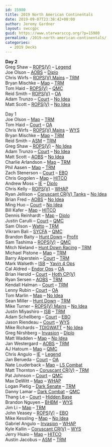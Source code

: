 ```yaml
---
id: 15980
title: 2019 North American Continentals
date: 2019-09-07T23:38:42+00:00
author: Jeremy Gardner
layout: swccgpc
guid: https://www.starwarsccg.org/?p=15980
permalink: /2019-north-american-continentals/
categories:
  - 2019 Decks
---
```

**Day 2**  
Greg Shaw – <a rel="noreferrer noopener" aria-label=" (opens in a new tab)" href="https://www.starwarsccg.org/2019-nac-day-2-greg-shaw-ds-ropsv/" target="_blank">ROPS(V)</a> – <a href="https://www.starwarsccg.org/2019-nac-day-2-greg-shaw-ls-legend/" target="_blank" rel="noreferrer noopener" aria-label="Legend (opens in a new tab)">Legend</a>  
Joe Olson – <a aria-label=" (opens in a new tab)" rel="noreferrer noopener" href="https://www.starwarsccg.org/2019-nac-day-2-joe-olson-ds-aobs/" target="_blank">AOBS</a> – <a aria-label=" (opens in a new tab)" rel="noreferrer noopener" href="https://www.starwarsccg.org/2019-nac-day-2-joe-olson-ls-diplo/" target="_blank">Diplo</a>  
Chris Wirfs – <a aria-label=" (opens in a new tab)" rel="noreferrer noopener" href="https://www.starwarsccg.org/2019-nac-day-2-chris-wirfs-ds-ropsv-mains/" target="_blank">ROPS(V) Mains</a> – <a rel="noreferrer noopener" aria-label=" (opens in a new tab)" href="https://www.starwarsccg.org/2019-nac-day-2-chris-wirfs-ls-trm/" target="_blank">TRM</a>  
Bryan Mischke – <a aria-label=" (opens in a new tab)" rel="noreferrer noopener" href="https://www.starwarsccg.org/2019-nac-day-2-bryan-mischke-ds-map/" target="_blank">Map</a> – <a aria-label=" (opens in a new tab)" rel="noreferrer noopener" href="https://www.starwarsccg.org/2019-nac-day-2-bryan-mischke-ls-trm/" target="_blank">TRM</a>  
Tom Haid – <a aria-label="ROPS(V) (opens in a new tab)" rel="noreferrer noopener" href="https://www.starwarsccg.org/019-north-american-continentals-day-2-tom-haid-ds-rops/" target="_blank">ROPS(V)</a> – <a aria-label="QMC (opens in a new tab)" rel="noreferrer noopener" href="https://www.starwarsccg.org/2019-north-american-continentals-day-2-tom-haid-ls-qmc/" target="_blank">QMC</a>  
Reid Smith – <a aria-label="ROPS(V) (opens in a new tab)" rel="noreferrer noopener" href="https://www.starwarsccg.org/2019-north-american-continentals-day-2-reid-smith-ds-rops/" target="_blank">ROPS(V)</a> – <a aria-label="OA (opens in a new tab)" rel="noreferrer noopener" href="https://www.starwarsccg.org/2019-north-american-continentals-day-2-reid-smith-ls-oa/" target="_blank">OA</a>  
Adam Trunzo – <a aria-label=" (opens in a new tab)" rel="noreferrer noopener" href="https://www.starwarsccg.org/2019-nac-day-2-adam-trunzo-ds-court/" target="_blank">Court</a> – <a aria-label="No Idea (opens in a new tab)" rel="noreferrer noopener" href="https://www.starwarsccg.org/2019-north-american-continentals-day-2-adam-trunzo-ls-no-idea/" target="_blank">No Idea</a>  
Matt Scott – <a aria-label=" (opens in a new tab)" rel="noreferrer noopener" href="https://www.starwarsccg.org/2019-nac-day-2-matt-scott-ds-ropsv/" target="_blank">ROPS(V)</a> – <a aria-label=" (opens in a new tab)" rel="noreferrer noopener" href="https://www.starwarsccg.org/2019-nac-day-2-matt-scott-ls-no-idea/" target="_blank">No Idea</a>

Day 1  
Joe Olson – <a aria-label="DS (opens in a new tab)" rel="noreferrer noopener" href="https://www.starwarsccg.org/2019-nac-day-1-joe-olson-ds-map/" target="_blank">Map</a> – <a aria-label="LS (opens in a new tab)" rel="noreferrer noopener" href="https://www.starwarsccg.org/2019-nac-day-1-joe-olson-ls-trm/" target="_blank">TRM</a>  
Tom Haid – <a aria-label=" (opens in a new tab)" rel="noreferrer noopener" href="https://www.starwarsccg.org/2019-nac-day-1-tom-haid-ds-court/" target="_blank">Court</a> – <a aria-label=" (opens in a new tab)" rel="noreferrer noopener" href="https://www.starwarsccg.org/2019-nac-day-1-tom-haid-ls-oa/" target="_blank">OA</a>  
Chris Wirfs – <a aria-label=" (opens in a new tab)" rel="noreferrer noopener" href="https://www.starwarsccg.org/2019-nac-day-1-chris-wirfs-ds-ropsv-mains/" target="_blank">ROPS(V) Mains</a> – <a aria-label=" (opens in a new tab)" rel="noreferrer noopener" href="https://www.starwarsccg.org/2019-nac-day-1-chris-wirfs-ls-wys/" target="_blank">WYS</a>  
Bryan Mischke – <a aria-label=" (opens in a new tab)" rel="noreferrer noopener" href="https://www.starwarsccg.org/2019-nac-day-1-bryan-mischke-ds-map/" target="_blank">Map</a> – <a href="https://www.starwarsccg.org/2019-nac-day-1-bryan-mischke-ls-trm/" target="_blank" rel="noreferrer noopener" aria-label=" (opens in a new tab)">TRM</a>  
Reid Smith – <a aria-label=" (opens in a new tab)" rel="noreferrer noopener" href="https://www.starwarsccg.org/2019-nac-day-1-reid-smith-ds-asm/" target="_blank">ASM</a> – <a aria-label=" (opens in a new tab)" rel="noreferrer noopener" href="https://www.starwarsccg.org/2019-nac-day-1-reid-smith-ls-trm/" target="_blank">TRM</a>  
Greg Shaw – <a aria-label=" (opens in a new tab)" rel="noreferrer noopener" href="https://www.starwarsccg.org/2019-nac-day-1-greg-shaw-ds-ropsv/" target="_blank">ROPS(V)</a> – <a rel="noreferrer noopener" aria-label=" (opens in a new tab)" href="https://www.starwarsccg.org/2019-nac-day-1-greg-shaw-ls-no-idea/" target="_blank">No Idea</a>  
Adam Trunzo – <a aria-label=" (opens in a new tab)" rel="noreferrer noopener" href="https://www.starwarsccg.org/2019-nac-day-1-adam-trunzo-ds-court/" target="_blank">Court</a> – <a aria-label=" (opens in a new tab)" rel="noreferrer noopener" href="https://www.starwarsccg.org/2019-nac-day-1-adam-trunzo-ls-no-idea/" target="_blank">No Idea</a>  
Matt Scott – <a aria-label=" (opens in a new tab)" rel="noreferrer noopener" href="https://www.starwarsccg.org/2019-nac-day-1-matt-scott-ds-aobs/" target="_blank">AOBS</a> – <a aria-label=" (opens in a new tab)" rel="noreferrer noopener" href="https://www.starwarsccg.org/2019-nac-day-1-matt-scott-ls-no-idea/" target="_blank">No Idea</a>  
Charlie Arlandson – <a aria-label=" (opens in a new tab)" rel="noreferrer noopener" href="https://www.starwarsccg.org/2019-nac-day-1-charlie-arlandson-ds-map/" target="_blank">Map</a> – <a rel="noreferrer noopener" aria-label=" (opens in a new tab)" href="https://www.starwarsccg.org/2019-nac-day-1-charlie-arlandson-ls-trm/" target="_blank">TRM</a>  
Phil Aasen – <a aria-label="Map (opens in a new tab)" rel="noreferrer noopener" href="https://www.starwarsccg.org/2019-nac-day-1-phil-aasen-ds-map/" target="_blank">Map</a> – <a aria-label="TRM (opens in a new tab)" rel="noreferrer noopener" href="https://www.starwarsccg.org/2019-nac-day-1-phil-aasen-ls-trm/" target="_blank">TRM</a>  
Zach Stenerson – <a aria-label="DS (opens in a new tab)" rel="noreferrer noopener" href="https://www.starwarsccg.org/2019-nac-day-1-zach-stenerson-ds-court/" target="_blank">Court</a> – <a aria-label="LS (opens in a new tab)" rel="noreferrer noopener" href="https://www.starwarsccg.org/2019-nac-day-1-zach-stenerson-ls-ebo/" target="_blank">EBO</a>  
Chris Gogolen – <a aria-label="DS (opens in a new tab)" rel="noreferrer noopener" href="https://www.starwarsccg.org/2019-nac-day-1-chris-gogolen-ds-map/" target="_blank">Map</a> – <a aria-label="LS (opens in a new tab)" rel="noreferrer noopener" href="https://www.starwarsccg.org/2019-nac-day-1-chris-gogolen-ls-hitco/" target="_blank">HITCO</a>  
Andrew Moss – <a aria-label=" (opens in a new tab)" rel="noreferrer noopener" href="https://www.starwarsccg.org/2019-nac-day-1-andrew-moss-ds-ie/" target="_blank">IE</a> – <a aria-label=" (opens in a new tab)" rel="noreferrer noopener" href="https://www.starwarsccg.org/2019-nac-day-1-andrew-moss-ls-diplo/" target="_blank">Diplo</a>  
Chris Kelly – <a aria-label="DS (opens in a new tab)" rel="noreferrer noopener" href="https://www.starwarsccg.org/2019-nac-day-1-chris-kelly-ds-ropsv/" target="_blank">ROPS(V)</a> – <a aria-label="LS (opens in a new tab)" rel="noreferrer noopener" href="https://www.starwarsccg.org/2019-nac-day-1-chris-kelly-ls-whap/" target="_blank">WHAP</a>  
Ryan Jellison – <a aria-label="Coruscant CR(V) Tanks (opens in a new tab)" rel="noreferrer noopener" href="https://www.starwarsccg.org/2019-nac-day-1-ryan-jellison-ds-coruscant-crv-tanks/" target="_blank">Coruscant CR(V) Tanks</a> – <a aria-label="No Idea (opens in a new tab)" rel="noreferrer noopener" href="https://www.starwarsccg.org/2019-nac-day-1-ryan-jellison-ls-no-idea/" target="_blank">No Idea</a>  
Brian Fred – <a aria-label=" (opens in a new tab)" rel="noreferrer noopener" href="https://www.starwarsccg.org/2019-nac-day-1-brian-fred-ds-aobs/" target="_blank">AOBS</a> – <a aria-label=" (opens in a new tab)" rel="noreferrer noopener" href="https://www.starwarsccg.org/2019-nac-day-1-brian-fred-ls-no-idea/" target="_blank">No Idea</a>  
Ming Huo – <a aria-label="DS (opens in a new tab)" rel="noreferrer noopener" href="https://www.starwarsccg.org/2019-nac-day-1-ming-huo-ds-court/" target="_blank">Court</a> – <a aria-label="LS (opens in a new tab)" rel="noreferrer noopener" href="https://www.starwarsccg.org/2019-nac-day-1-ming-huo-ls-no-idea/" target="_blank">No Idea</a>  
Bill Kafer – <a aria-label="Map (opens in a new tab)" rel="noreferrer noopener" href="https://www.starwarsccg.org/2019-nac-day-1-bill-kafer-ds-map/" target="_blank">Map</a> – <a aria-label="HITCO (opens in a new tab)" rel="noreferrer noopener" href="https://www.starwarsccg.org/2019-nac-day-1-bill-kafer-ls-hitco/" target="_blank">HITCO</a>  
Dennis Reinhardt – <a aria-label="Map (opens in a new tab)" rel="noreferrer noopener" href="https://www.starwarsccg.org/2019-nac-day-1-dennis-reinhardt-ds-map/" target="_blank">Map</a> – <a aria-label="Diplo (opens in a new tab)" rel="noreferrer noopener" href="https://www.starwarsccg.org/2019-nac-day-1-dennis-reinhardt-ls-diplo/" target="_blank">Diplo</a>  
Justin Carulli – <a aria-label=" (opens in a new tab)" rel="noreferrer noopener" href="https://www.starwarsccg.org/2019-nac-day-1-justin-carulli-ds-court/" target="_blank">Court</a> – <a aria-label=" (opens in a new tab)" rel="noreferrer noopener" href="https://www.starwarsccg.org/2019-nac-day-1-justin-carulli-ls-qmc/" target="_blank">QMC</a>  
Sam Olson – <a aria-label="Watto (opens in a new tab)" rel="noreferrer noopener" href="https://www.starwarsccg.org/2019-nac-day-1-sam-olson-ds-watto/" target="_blank">Watto</a> – <a aria-label="TRM (opens in a new tab)" rel="noreferrer noopener" href="https://www.starwarsccg.org/2019-nac-day-1-sam-olson-ls-trm/" target="_blank">TRM</a>  
Vikram Bali – <a aria-label="SYCFA (opens in a new tab)" rel="noreferrer noopener" href="https://www.starwarsccg.org/2019-nac-day-1-vikram-bali-ds-sycfa/" target="_blank">SYCFA</a> – <a aria-label="QMC (opens in a new tab)" rel="noreferrer noopener" href="https://www.starwarsccg.org/2019-nac-day-1-vikram-bali-ls-qmc/" target="_blank">QMC</a>  
Brandon Baity – <a aria-label=" (opens in a new tab)" rel="noreferrer noopener" href="https://www.starwarsccg.org/2019-nac-day-1-brandon-baity-ds-hunt-down/" target="_blank">Hunt Down</a> – <a aria-label=" (opens in a new tab)" rel="noreferrer noopener" href="https://www.starwarsccg.org/2019-nac-day-1-brandon-baity-ls-profit/" target="_blank">Profit</a>  
Sam Tashima – <a aria-label=" (opens in a new tab)" rel="noreferrer noopener" href="https://www.starwarsccg.org/2019-nac-day-1-sam-tashima-ds-ropsv/" target="_blank">ROPS(V)</a> – <a aria-label=" (opens in a new tab)" rel="noreferrer noopener" href="https://www.starwarsccg.org/2019-nac-day-1-sam-tashima-ls-qmc/" target="_blank">QMC</a>  
Mitch Nieland – <a aria-label="Hunt Down Racing (opens in a new tab)" rel="noreferrer noopener" href="https://www.starwarsccg.org/2019-nac-day-1-mitch-nieland-ds-hunt-down-racing/" target="_blank">Hunt Down Racing</a> – <a aria-label="TRM (opens in a new tab)" rel="noreferrer noopener" href="https://www.starwarsccg.org/2019-nac-day-1-mitch-nieland-ls-trm/" target="_blank">TRM</a>  
Michael Pistone – <a aria-label="Map (opens in a new tab)" rel="noreferrer noopener" href="https://www.starwarsccg.org/2019-nac-day-1-michael-pistone-ds-map/" target="_blank">Map</a> – <a aria-label="TRM (opens in a new tab)" rel="noreferrer noopener" href="https://www.starwarsccg.org/2019-nac-day-1-michael-pistone-ls-trm/" target="_blank">TRM</a>  
Barry Alperstein – <a aria-label="Court (opens in a new tab)" rel="noreferrer noopener" href="https://www.starwarsccg.org/2019-nac-day-1-barry-alperstein-ds-court/" target="_blank">Court</a> – <a aria-label="TRM (opens in a new tab)" rel="noreferrer noopener" href="https://www.starwarsccg.org/2019-nac-day-1-barry-alperstein-ls-trm/" target="_blank">TRM</a>  
Mark Walseth – <a aria-label="ISB (opens in a new tab)" rel="noreferrer noopener" href="https://www.starwarsccg.org/2019-nac-day-1-mark-walseth-ds-isb/" target="_blank">ISB</a> – <a aria-label="Yavin 4 Ops (opens in a new tab)" rel="noreferrer noopener" href="https://www.starwarsccg.org/2019-nac-day-1-mark-walseth-ls-yavin-4-ops/" target="_blank">Yavin 4 Ops</a>  
Cal Aldred – <a aria-label="Endor Ops (opens in a new tab)" rel="noreferrer noopener" href="https://www.starwarsccg.org/2019-nac-day-1-cal-aldred-ds-endor-ops/" target="_blank">Endor Ops</a> – <a aria-label="OA (opens in a new tab)" rel="noreferrer noopener" href="https://www.starwarsccg.org/2019-nac-day-1-cal-aldred-ls-oa/" target="_blank">OA</a>  
Brian Herold – <a aria-label="Court (opens in a new tab)" rel="noreferrer noopener" href="https://www.starwarsccg.org/2019-nac-day-1-brian-herold-ds-court/" target="_blank">Court</a> – <a aria-label="Hoth CP(V) (opens in a new tab)" rel="noreferrer noopener" href="https://www.starwarsccg.org/2019-nac-day-1-brian-herold-ls-hoth-cpv/" target="_blank">Hoth CP(V)</a>  
Ryan Sersen – <a rel="noreferrer noopener" aria-label=" (opens in a new tab)" href="https://www.starwarsccg.org/2019-nac-day-1-ryan-sersen-ds-aobs/" target="_blank">AOBS</a> – <a aria-label="LS (opens in a new tab)" rel="noreferrer noopener" href="https://www.starwarsccg.org/2019-nac-day-1-ryan-sersen-ls-trm/" target="_blank">TRM</a>  
Kendall Halman – <a aria-label=" (opens in a new tab)" rel="noreferrer noopener" href="https://www.starwarsccg.org/2019-nac-day-1-kendall-halman-ds-court/" target="_blank">Court</a> – <a aria-label=" (opens in a new tab)" rel="noreferrer noopener" href="https://www.starwarsccg.org/2019-nac-day-1-kendall-halman-ls-trm/" target="_blank">TRM</a>  
Lenny Rubin – <a aria-label=" (opens in a new tab)" rel="noreferrer noopener" href="https://www.starwarsccg.org/2019-nac-day-1-lenny-rubin-ds-court/" target="_blank">Court</a> – <a aria-label=" (opens in a new tab)" rel="noreferrer noopener" href="https://www.starwarsccg.org/2019-nac-day-1-lenny-rubin-ls-oa/" target="_blank">OA</a>  
Tom Marlin – <a aria-label=" (opens in a new tab)" rel="noreferrer noopener" href="https://www.starwarsccg.org/2019-nac-day-1-tom-marlin-ds-map/" target="_blank">Map</a> – <a aria-label="LS (opens in a new tab)" rel="noreferrer noopener" href="https://www.starwarsccg.org/2019-nac-day-1-tom-marlin-ls-no-idea/" target="_blank">No Idea</a>  
Sean Miller – <a aria-label="Hunt Down (opens in a new tab)" rel="noreferrer noopener" href="https://www.starwarsccg.org/2019-nac-day-1-sean-miller-ds-hunt-down/" target="_blank">Hunt Down</a> – <a aria-label="TRM (opens in a new tab)" rel="noreferrer noopener" href="https://www.starwarsccg.org/2019-nac-day-1-sean-miller-ls-trm/" target="_blank">TRM</a>  
Mike Turner – <a aria-label="DS (opens in a new tab)" rel="noreferrer noopener" href="https://www.starwarsccg.org/2019-nac-day-1-mike-turner-ds-ropsv-mains/" target="_blank">ROPS(V) Mains</a> – <a aria-label="LS (opens in a new tab)" rel="noreferrer noopener" href="https://www.starwarsccg.org/2019-nac-day-1-mike-turner-ls-no-idea/" target="_blank">No Idea</a>  
Justin Miyashiro – <a aria-label=" (opens in a new tab)" rel="noreferrer noopener" href="https://www.starwarsccg.org/2019-nac-day-1-justin-miyashiro-ds-isb/" target="_blank">ISB</a> – <a aria-label=" (opens in a new tab)" rel="noreferrer noopener" href="https://www.starwarsccg.org/2019-nac-day-1-justin-miyashiro-ls/" target="_blank">TRM</a>  
Adam Schellberg – <a aria-label=" (opens in a new tab)" rel="noreferrer noopener" href="https://www.starwarsccg.org/2019-nac-day-1-adam-schellberg-ds-court/" target="_blank">Court</a> – <a aria-label=" (opens in a new tab)" rel="noreferrer noopener" href="https://www.starwarsccg.org/2019-nac-day-1-adam-schellberg-ls-ebo/" target="_blank">EBO</a>  
Jason Riendeau – <a aria-label=" (opens in a new tab)" rel="noreferrer noopener" href="https://www.starwarsccg.org/2019-nac-day-1-jason-riendeau-ds-court/" target="_blank">Court</a> – <a aria-label="WYS (opens in a new tab)" rel="noreferrer noopener" href="https://www.starwarsccg.org/2019-nac-day-1-jason-riendeau-ls-wys/" target="_blank">WYS</a>  
Mike Richards – <a aria-label="TDIGWATT (opens in a new tab)" rel="noreferrer noopener" href="https://www.starwarsccg.org/2019-nac-day-1-michael-richards-ds-tdigwatt/" target="_blank">TDIGWATT</a> – <a aria-label="No Idea (opens in a new tab)" rel="noreferrer noopener" href="https://www.starwarsccg.org/2019-nac-day-1-michael-richards-ls-no-idea/" target="_blank">No Idea</a>  
Greg Nirshberg – <a aria-label="Invasion (opens in a new tab)" rel="noreferrer noopener" href="https://www.starwarsccg.org/2019-nac-day-1-greg-nirshberg-ds-invasion/" target="_blank">Invasion</a> – <a aria-label="Diplo (opens in a new tab)" rel="noreferrer noopener" href="https://www.starwarsccg.org/2019-nac-day-1-greg-nirshberg-ls-diplo/" target="_blank">Diplo</a>  
Matt Wadden – <a aria-label="Map (opens in a new tab)" rel="noreferrer noopener" href="https://www.starwarsccg.org/2019-nac-day-1-matt-wadden-ds-map/" target="_blank">Map</a> – <a aria-label="No Idea (opens in a new tab)" rel="noreferrer noopener" href="https://www.starwarsccg.org/2019-nac-day-1-matt-wadden-ls-no-idea/" target="_blank">No Idea</a>  
Jan Westergard – <a aria-label="AOBS (opens in a new tab)" rel="noreferrer noopener" href="https://www.starwarsccg.org/2019-nac-day-1-jan-westergard-ds-aobs/" target="_blank">AOBS</a> – <a aria-label="TRM (opens in a new tab)" rel="noreferrer noopener" href="https://www.starwarsccg.org/2019-nac-day-1-jan-westergard-ls-trm/" target="_blank">TRM</a>  
AJ Hatoum – <a aria-label="Map (opens in a new tab)" rel="noreferrer noopener" href="https://www.starwarsccg.org/2019-nac-day-1-aj-hatoum-ds-map/" target="_blank">Map</a> – <a aria-label="QMC  (opens in a new tab)" rel="noreferrer noopener" href="https://www.starwarsccg.org/2019-nac-day-1-aj-hatoum-ls-qmc/" target="_blank">QMC </a>  
Chris Angulo – <a aria-label="IE (opens in a new tab)" rel="noreferrer noopener" href="https://www.starwarsccg.org/2019-nac-day-1-chris-angulo-ds-ie/" target="_blank">IE</a> – <a aria-label="Legend (opens in a new tab)" rel="noreferrer noopener" href="https://www.starwarsccg.org/2019-nac-day-1-chris-angulo-ls-legend/" target="_blank">Legend</a>  
Jan Berueda – <a aria-label="DS (opens in a new tab)" rel="noreferrer noopener" href="https://www.starwarsccg.org/2019-nac-day-1-jan-berueda-ds-court/" target="_blank">Court</a> – <a aria-label="LS (opens in a new tab)" rel="noreferrer noopener" href="https://www.starwarsccg.org/2019-nac-day-1-jan-berueda-ls-oa/" target="_blank">OA</a>  
Nate Louderback – <a aria-label="DS (opens in a new tab)" rel="noreferrer noopener" href="https://www.starwarsccg.org/2019-nac-day-1-nate-louderback-ds-map/" target="_blank">Map</a> – <a aria-label="LS (opens in a new tab)" rel="noreferrer noopener" href="https://www.starwarsccg.org/2019-nac-day-1-nate-louderback-ls-combat-7s/" target="_blank">LS Combat</a>  
Matt Thornton – <a aria-label="Coruscant CR(V) (opens in a new tab)" rel="noreferrer noopener" href="https://www.starwarsccg.org/2019-nac-day-1-matt-thornton-ds-coruscant-crv/" target="_blank">Coruscant CR(V)</a> – <a aria-label="TRM (opens in a new tab)" rel="noreferrer noopener" href="https://www.starwarsccg.org/2019-nac-day-1-matt-thornton-ls-trm/" target="_blank">TRM</a>  
Pat Johnson – <a aria-label="DS (opens in a new tab)" rel="noreferrer noopener" href="https://www.starwarsccg.org/2019-nac-day-1-patrick-johnson-ds-court/" target="_blank">Court</a> – <a rel="noreferrer noopener" aria-label=" (opens in a new tab)" href="https://www.starwarsccg.org/2019-nac-day-1-patrick-johnson-ls-qmc/" target="_blank">QMC</a>  
Max DeWitt – <a aria-label="Map (opens in a new tab)" rel="noreferrer noopener" href="https://www.starwarsccg.org/2019-nac-day-1-max-dewitt-ds-map/" target="_blank">Map</a> – <a aria-label="WHAP (opens in a new tab)" rel="noreferrer noopener" href="https://www.starwarsccg.org/2019-nac-day-1-max-dewitt-ls-whap/" target="_blank">WHAP</a>  
Logan Pietig – <a aria-label="Dark Senate (opens in a new tab)" rel="noreferrer noopener" href="https://www.starwarsccg.org/2019-nac-day-1-logan-pietig-ds-dark-senate/" target="_blank">Dark Senate</a> – <a aria-label="TRM (opens in a new tab)" rel="noreferrer noopener" href="https://www.starwarsccg.org/2019-nac-day-1-logan-pietig-ls-trm/" target="_blank">TRM</a>  
Danny Lamar – <a aria-label="Dark Combat (opens in a new tab)" rel="noreferrer noopener" href="https://www.starwarsccg.org/2019-nac-day-1-danny-lamar-ds-dark-combat/" target="_blank">Dark Combat</a> – <a aria-label="QMC (opens in a new tab)" rel="noreferrer noopener" href="https://www.starwarsccg.org/2019-nac-day-1-danny-lamar-ls-qmc/" target="_blank">QMC</a>  
Thang Le – <a rel="noreferrer noopener" aria-label="Court (opens in a new tab)" href="https://www.starwarsccg.org/2019-nac-day-1-thang-le-ds-court/" target="_blank">Court</a> – <a rel="noreferrer noopener" aria-label="Hidden Base (opens in a new tab)" href="https://www.starwarsccg.org/2019-nac-day-1-thang-le-ls-hb/" target="_blank">Hidden Base</a>  
Brandon Nguyen – <a aria-label="BHBM (opens in a new tab)" rel="noreferrer noopener" href="https://www.starwarsccg.org/2019-nac-day-1-brandon-nguyen-ds-bhbm/" target="_blank">BHBM</a> – <a aria-label="WYS (opens in a new tab)" rel="noreferrer noopener" href="https://www.starwarsccg.org/2019-nac-day-1-brandon-nguyen-ls-wys/" target="_blank">WYS</a>  
Jim Li – <a aria-label=" (opens in a new tab)" rel="noreferrer noopener" href="https://www.starwarsccg.org/2019-nac-day-1-jim-li-ds-map/" target="_blank">Map</a> – <a rel="noreferrer noopener" aria-label=" (opens in a new tab)" href="https://www.starwarsccg.org/2019-nac-day-1-jim-li-ls-trm/" target="_blank">TRM</a>  
John Veasey – <a aria-label="ROPS(V) (opens in a new tab)" rel="noreferrer noopener" href="https://www.starwarsccg.org/2019-nac-day-1-john-veasey-ds-ropsv/" target="_blank">ROPS(V)</a> – <a aria-label="EBO (opens in a new tab)" rel="noreferrer noopener" href="https://www.starwarsccg.org/2019-nac-day-1-john-veasey-ls-ebo/" target="_blank">EBO</a>  
Mike Kessling – <a aria-label="DS (opens in a new tab)" rel="noreferrer noopener" href="https://www.starwarsccg.org/2019-nac-day-1-mike-kessling-ds-map/" target="_blank">Map</a> – <a aria-label="LS (opens in a new tab)" rel="noreferrer noopener" href="https://www.starwarsccg.org/2019-nac-day-1-mike-kessling-ls-no-idea/" target="_blank">No Idea</a>  
Gabriel Angulo – <a rel="noreferrer noopener" aria-label="Invasion (opens in a new tab)" href="https://www.starwarsccg.org/2019-nac-day-1-gabriel-angulo-ds-invasion/" target="_blank">Invasion</a> – <a rel="noreferrer noopener" aria-label="WHAP (opens in a new tab)" href="https://www.starwarsccg.org/2019-nac-day-1-gabriel-angulo-ls-whap/" target="_blank">WHAP</a>  
Kyle Kallin – <a aria-label="DS (opens in a new tab)" rel="noreferrer noopener" href="https://www.starwarsccg.org/2019-nac-day-1-kyle-kallin-ds-coruscant-crv/" target="_blank">Coruscant CR(V)</a> – <a aria-label="LS (opens in a new tab)" rel="noreferrer noopener" href="https://www.starwarsccg.org/2019-nac-day-1-kyle-kallin-ls-wys/" target="_blank">WYS</a>  
Jerry Hsaio – <a aria-label=" (opens in a new tab)" rel="noreferrer noopener" href="https://www.starwarsccg.org/2019-nac-day-1-jerry-hsaio-ds-map/" target="_blank">Map</a> – <a aria-label=" (opens in a new tab)" rel="noreferrer noopener" href="https://www.starwarsccg.org/2019-nac-day-1-jerry-hsaio-ls-hitco/" target="_blank">HITCO</a>  
Austin Jacobus – <a aria-label="ASM (opens in a new tab)" rel="noreferrer noopener" href="https://www.starwarsccg.org/2019-nac-day-1-austin-jacobus-ds-asm/" target="_blank">ASM</a> – <a aria-label="TRM (opens in a new tab)" rel="noreferrer noopener" href="https://www.starwarsccg.org/2019-nac-day-1-austin-jacobus-ls-trm/" target="_blank">TRM</a>
